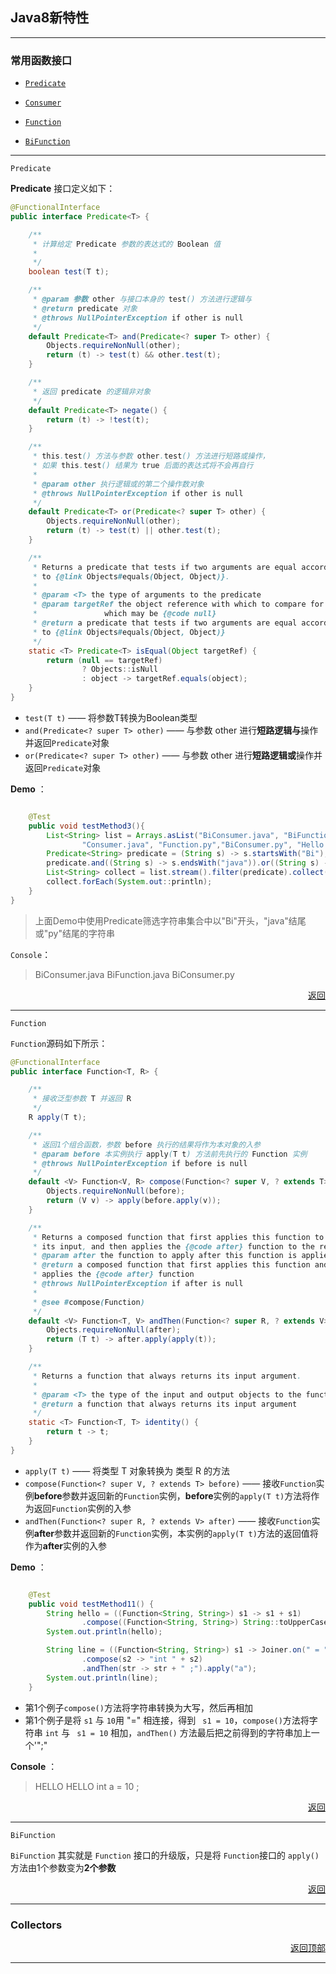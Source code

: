 ## <a name="top">Java8新特性</a>



-----

### 常用函数接口

+ <a href="#Predicate">`Predicate`</a>


+ <a href="#Consumer">`Consumer`</a>


+ <a href="#Function">`Function`</a>


+ <a href="#BiFunction">`BiFunction`</a>


---

<a name="Predicate">`Predicate`</a>

**Predicate** 接口定义如下：

```java
@FunctionalInterface
public interface Predicate<T> {

    /**
     * 计算给定 Predicate 参数的表达式的 Boolean 值
     *
     */
    boolean test(T t);

    /**
     * @param 参数 other 与接口本身的 test() 方法进行逻辑与
     * @return predicate 对象
     * @throws NullPointerException if other is null
     */
    default Predicate<T> and(Predicate<? super T> other) {
        Objects.requireNonNull(other);
        return (t) -> test(t) && other.test(t);
    }

    /**
     * 返回 predicate 的逻辑非对象
     */
    default Predicate<T> negate() {
        return (t) -> !test(t);
    }

    /**
     * this.test() 方法与参数 other.test() 方法进行短路或操作，
     * 如果 this.test() 结果为 true 后面的表达式将不会再自行
     *
     * @param other 执行逻辑或的第二个操作数对象
     * @throws NullPointerException if other is null
     */
    default Predicate<T> or(Predicate<? super T> other) {
        Objects.requireNonNull(other);
        return (t) -> test(t) || other.test(t);
    }

    /**
     * Returns a predicate that tests if two arguments are equal according
     * to {@link Objects#equals(Object, Object)}.
     *
     * @param <T> the type of arguments to the predicate
     * @param targetRef the object reference with which to compare for equality,
     *               which may be {@code null}
     * @return a predicate that tests if two arguments are equal according
     * to {@link Objects#equals(Object, Object)}
     */
    static <T> Predicate<T> isEqual(Object targetRef) {
        return (null == targetRef)
                ? Objects::isNull
                : object -> targetRef.equals(object);
    }
}

```

+ `test(T t)` —— 将参数T转换为Boolean类型
+ `and(Predicate<? super T> other)` —— 与参数 other 进行**短路逻辑与**操作并返回`Predicate`对象
+ `or(Predicate<? super T> other)` —— 与参数 other 进行**短路逻辑或**操作并返回`Predicate`对象



**Demo** ：

```java

    @Test
    public void testMethod3(){
        List<String> list = Arrays.asList("BiConsumer.java", "BiFunction.java",
                "Consumer.java", "Function.py","BiConsumer.py", "Hello.py");
        Predicate<String> predicate = (String s) -> s.startsWith("Bi");
        predicate.and((String s) -> s.endsWith("java")).or((String s) -> s.endsWith("py"));
        List<String> collect = list.stream().filter(predicate).collect(Collectors.toList());
        collect.forEach(System.out::println);
    }
}
```

> 上面Demo中使用Predicate筛选字符串集合中以"Bi"开头，"java"结尾或"py"结尾的字符串

`Console`：

> BiConsumer.java
> BiFunction.java
> BiConsumer.py

<p align="right"><a href="#top">返回</a></p>



<hr/>

<a name="Function">`Function`</a>

`Function`源码如下所示：

```java
@FunctionalInterface
public interface Function<T, R> {

    /**
     * 接收泛型参数 T 并返回 R
     */
    R apply(T t);

    /**
     * 返回1个组合函数，参数 before 执行的结果将作为本对象的入参
     * @param before 本实例执行 apply(T t) 方法前先执行的 Function 实例
     * @throws NullPointerException if before is null
     */
    default <V> Function<V, R> compose(Function<? super V, ? extends T> before) {
        Objects.requireNonNull(before);
        return (V v) -> apply(before.apply(v));
    }

    /**
     * Returns a composed function that first applies this function to
     * its input, and then applies the {@code after} function to the result.
     * @param after the function to apply after this function is applied
     * @return a composed function that first applies this function and then
     * applies the {@code after} function
     * @throws NullPointerException if after is null
     *
     * @see #compose(Function)
     */
    default <V> Function<T, V> andThen(Function<? super R, ? extends V> after) {
        Objects.requireNonNull(after);
        return (T t) -> after.apply(apply(t));
    }

    /**
     * Returns a function that always returns its input argument.
     *
     * @param <T> the type of the input and output objects to the function
     * @return a function that always returns its input argument
     */
    static <T> Function<T, T> identity() {
        return t -> t;
    }
}

```

+ `apply(T t)` —— 将类型 T 对象转换为 类型 R 的方法
+ `compose(Function<? super V, ? extends T> before)` —— 接收`Function`实例**before**参数并返回新的`Function`实例，**before**实例的`apply(T t)`方法将作为返回`Function`实例的入参
+ `andThen(Function<? super R, ? extends V> after)` —— 接收`Function`实例**after**参数并返回新的`Function`实例，本实例的`apply(T t)`方法的返回值将作为**after**实例的入参



**Demo** ：

```java

    @Test
    public void testMethod11() {
        String hello = ((Function<String, String>) s1 -> s1 + s1)
                .compose((Function<String, String>) String::toUpperCase).apply("Hello ");
        System.out.println(hello);

        String line = ((Function<String, String>) s1 -> Joiner.on(" = ").join(s1, 10))
                .compose(s2 -> "int " + s2)
                .andThen(str -> str + " ;").apply("a");
        System.out.println(line);
    }

```

+ 第1个例子`compose()`方法将字符串转换为大写，然后再相加
+ 第1个例子是将 `s1` 与 `10`用 "=" 相连接，得到 ` s1 = 10`，`compose()`方法将字符串 `int` 与  ` s1 = 10` 相加，`andThen()` 方法最后把之前得到的字符串加上一个'";"



**Console** ：

>HELLO HELLO 
>int a = 10 ;
>



<p align="right"><a href="#top">返回</a></p>

<hr/>

<a name="BiFunction">`BiFunction`</a>

`BiFunction` 其实就是 `Function` 接口的升级版，只是将 `Function`接口的 `apply()`方法由1个参数变为**2个参数**





<p align="right"><a href="#top">返回</a></p>

----

### Collectors







<p align="right"><a href="#top">返回顶部</a></p>

------